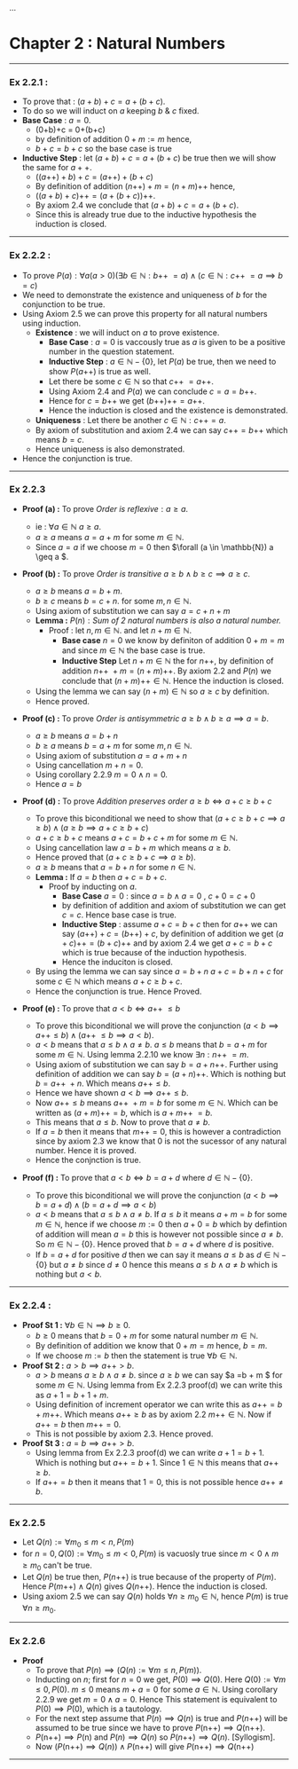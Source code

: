 <head>
       ...
       <script type="text/x-mathjax-config"> MathJax.Hub.Config({ TeX: { equationNumbers: { autoNumber: "all" } } }); </script>
       <script type="text/x-mathjax-config">
         MathJax.Hub.Config({
           tex2jax: {
             inlineMath: [ ['$','$'], ["\\(","\\)"] ],
             processEscapes: true
           }
         });
       </script>
       <script src="https://cdn.mathjax.org/mathjax/latest/MathJax.js?config=TeX-AMS-MML_HTMLorMML" type="text/javascript"></script>
</head>

# Chapter 2 : Natural Numbers
***
### Ex 2.2.1 :

- To prove that : $(a+b)+c = a + (b+c)$.
- To do so we will induct on $a$ keeping $b$ & $c$ fixed.
- **Base Case** : $a=0$.
  - (0+b)+c = 0+(b+c)
  - by definition of addition $0 + m := m$ hence,
  - $b +c = b+c$ so the base case is true
- **Inductive Step** : let $(a+b)+c = a + (b+c)$ be true then we will show the same for $a++$.
  - $((a\text{++})+b)+c = (a\text{++})+(b+c)$
  - By definition of addition $(n\text{++})+m = (n+m)\text{++}$ hence,
  - $((a+b)+c)\text{++} = (a+(b+c))\text{++}$.
  - By axiom 2.4 we conclude that $(a+b)+c = a+(b+c)$.
  - Since this is already true due to the inductive hypothesis the induction is closed.


***

### Ex 2.2.2 :

- To prove $P(a) : \forall a (a \gt 0)(\exists b \in \mathbb{N} : b\text{++ } = a ) \wedge(c\in \mathbb{N} : c\text{++ } = a \implies b = c)$
- We need to demonstrate the existence and uniqueness of $b$ for the conjunction to be true.
- Using Axiom 2.5 we can prove this property for all natural numbers using induction.
  - **Existence** : we will induct on $a$ to prove existence. 
    - **Base Case** : $a = 0$ is vaccously true as $a$ is given to be a positive number in the question statement.
    - **Inductive Step** : $a \in \mathbb{N}-\{0\}$, let $P(a)$ be true, then we need to show $P(a\text{++})$ is true as well. 
    - Let there be some $c \in \mathbb{N}$ so that $c\text{++ } = a\text{++}$.
    - Using Axiom 2.4 and $P(a)$ we can conclude $c = a = b\text{++}$.
    - Hence for $c = b\text{++}$ we get $(b\text{++})\text{++} = a\text{++}$.
    - Hence the induction is closed and the existence is demonstrated.
  - **Uniqueness** : Let there be another $c \in \mathbb{N} : c\text{++} = a$.
  - By axiom of substitution and axiom 2.4 we can say $c\text{++} = b\text{++}$ which means $b=c$.
  - Hence uniqueness is also demonstrated.
- Hence the conjunction is true.
***
### Ex 2.2.3

- **Proof (a) :** To prove $\textit{Order is reflexive} : a \geq a$.
  -  ie : $\forall a \in \mathbb{N} \text{ } a \geq a$.
  -  $a \geq a$ means $a = a + m$ for some $m \in \mathbb{N}$.
  -  Since $a = a$ if we choose $m = 0$ then $\forall (a \in \mathbb{N}) a \geq a $.

- **Proof (b) :** To prove $\textit{Order is transitive } a \geq b \wedge b \geq c \implies a \geq c$.
  - $a \geq b$ means $a = b + m$.
  - $b \geq c$ means $b = c + n$. for some $m,n \in \mathbb{N}$.
  - Using axiom of substitution we can say $a = c + n + m$
  -  **Lemma :** $P(n) : \textit{Sum of 2 natural numbers is also a natural number.}$
     -  Proof : let $n,m \in \mathbb{N}$. and let $n+m \in \mathbb{N}$.
        -  **Base case** $n = 0$ we know by definiton of addition $0+m = m$ and since $m \in \mathbb{N}$ the base case is true.
        -  **Inductive Step** Let $n+m \in \mathbb{N}$ the for $n\text{++}$, by definition of addition $n\text{++ } + m = (n+m)\text{++}$. By axiom 2.2 and $P(n)$ we conclude that $(n+m)\text{++} \in \mathbb{N}$. Hence the induction is closed.
  -  Using the lemma we can say $(n+m) \in \mathbb{N}$ so $a \geq c$ by definition.
  -  Hence proved.
-  **Proof (c) :** To prove $\textit{Order is antisymmetric } a\geq b \wedge b \geq a \implies a = b$.
   -  $a \geq b$ means $a = b + n$
   -  $b \geq a$ means $b = a + m$ for some $m,n \in \mathbb{N}$.
   -  Using axiom of substitution $a = a + m + n$
   -  Using cancellation $m + n = 0$.
   -  Using corollary 2.2.9 $m = 0 \wedge n = 0$.
   -  Hence $a = b$
- **Proof (d) :** To prove $\textit{Addition preserves order } a\geq b \iff a+c\geq b+c$
  - To prove this biconditional we need to show that $(a+c \geq b+c \implies a \geq b) \wedge (a \geq b \implies a + c \geq b + c)$
  - $a+c \geq b+c$ means $a + c = b + c + m$ for some $m \in \mathbb{N}$.
  - Using cancellation law $a = b + m$ which means $a \geq b$.
  - Hence proved that $(a+c \geq b+c \implies a \geq b)$.
  - $a \geq b$ means that $a = b + n$ for some $n\in \mathbb{N}$.
  - **Lemma :** If $a = b$ then $a + c = b + c$.
    - Proof by inducting on $a$.
      - **Base Case** $a=0$ : since $a=b \wedge a=0$  , $c+0=c+0$ 
      - by definition of addition and axiom of substitution we can get $c = c$. Hence base case is true.
      - **Inductive Step** : assume $a+c = b +c$ then for $a\text{++}$ we can say $(a\text{++})+c = (b\text{++})+c$, by definition of addition we get $(a+c)\text{++} = (b+c)\text{++}$ and by axiom 2.4 we get $a+c = b+c$ which is true because of the induction hypothesis. 
      - Hence the induciton is closed.
  - By using the lemma we can say since $a = b +n$ $a+c = b + n + c$ for some $c \in \mathbb{N}$ which means $a+c \geq b+c$.
  - Hence the conjunction is true. Hence Proved.
- **Proof (e) :** To prove that $a \lt b \iff a\text{++ } \leq b$
  - To prove this biconditional we will prove the conjunction $( a\lt b \implies a\text{++} \leq b)\wedge(a\text{++ } \leq b \implies a \lt b)$.
  - $a \lt b$ means that $a \leq b \wedge a \neq b$. $a \leq b$ means that $b = a + m$ for some $m \in \mathbb{N}$. Using lemma 2.2.10 we know $\exists n : n\text{++ } = m$.
  - Using axiom of substitution we can say $b = a + n\text{++}$. Further using definition of addition we can say $b = (a+n)\text{++}$. Which is nothing but $b = a\text{++ } + n$. Which means $a\text{++} \leq b$.
  - Hence we have shown $a \lt b \implies a\text{++} \leq b$.
  - Now $a\text{++} \leq b$ means $a\text{++ } + m = b$ for some $m \in \mathbb{N}$. Which can be written as $(a+m)\text{++} = b$, which is $a + m\text{++ } = b$.
  - This means that $a\leq b$. Now to prove that $a \neq b$. 
  - If $a=b$ then it means that $m\text{++} = 0$, this is however a contradiction since by axiom 2.3 we know that $0$ is not the sucessor of any natural number. Hence it is proved.
  - Hence the conjnction is true.
- **Proof (f) :** To prove that $a\lt b \iff b = a + d$ where $d \in \mathbb{N}-\{0\}$.
  - To prove this biconditional we will prove the conjunction $(a\lt b \implies b = a + d)\wedge(b = a + d \implies a\lt b)$
  - $a\lt b$ means that $a\leq b \wedge a \neq b$. If $a \leq b$ it means $a + m = b$ for some $m \in \mathbb{N}$, hence if we choose $m := 0$ then $a+0=b$ which by defintion of addition will mean $a=b$ this is however not possible since $a\neq b$. So $m \in \mathbb{N}-\{0\}$. Hence proved that $b = a +d$ where $d$ is positive.
  - If $b = a + d$ for positive $d$ then we can say it means $a\leq b$ as $d \in \mathbb{N} -\{0\}$ but $a \neq b$ since $d \neq 0$ hence this means $a\leq b \wedge a \neq b$ which is nothing but $a\lt b$.
  
***

### Ex 2.2.4 :

- **Proof St 1 :** $\forall b \in \mathbb{N} \implies b \geq 0$.
  - $b\geq 0$ means that $b = 0 + m$ for some natural number $m \in \mathbb{N}$.
  - By definition of addition we know that $0+m=m$ hence, $b=m$.
  - If we choose $m := b$ then the statement is true $\forall b \in \mathbb{N}$.
- **Proof St 2 :** $a\gt b \implies a\text{++} \gt b$.
  - $a\gt b$ means $a\geq b \wedge a \neq b$. since $a\geq b$ we can say $a =b + m $ for some $m \in \mathbb{N}$. Using lemma from Ex 2.2.3 proof(d) we can write this as $a+1=b+1+m$. 
  - Using definition of increment operator we can write this as $a\text{++} = b + m\text{++}$. Which means $a\text{++} \geq b$  as by axiom 2.2 $m\text{++} \in \mathbb{N}$. Now if $a\text{++} = b$ then $m\text{++} = 0$. 
  - This is not possible by axiom 2.3. Hence proved.
- **Proof St 3 :** $a=b \implies a\text{++} \gt b$.
  - Using lemma from Ex 2.2.3 proof(d) we can write $a + 1 = b+1$. Which is nothing but $a\text{++}=b+1$. Since $1\in \mathbb{N}$ this means that $a\text{++}\geq b$. 
  - If $a\text{++} = b$ then it means that $1=0$, this is not possible hence $a\text{++} \neq b$. 

***

### Ex 2.2.5

- Let $Q(n) := \forall m_0\leq m \lt n , P(m)$
- for $n=0,Q(0) :=  \forall m_0\leq m \lt 0 , P(m)$ is vacuosly true since $m < 0 \wedge m \geq m_0$ can't be true.
- Let $Q(n)$ be true then,  $P(n\text{++})$ is true because of the property of $P(m)$. Hence $P(m\text{++})\wedge Q(n)$ gives $Q(n\text{++})$. Hence the induction is closed.
- Using axiom 2.5 we can say $Q(n)$ holds $\forall n\geq m_0 \in \mathbb{N}$, hence $P(m)$ is true $\forall n \geq m_0$.
***

### Ex 2.2.6

- **Proof** 
  - To prove that $P(n) \implies (Q(n) := \forall m\leq n, P(m))$.
  - Inducting on $n$;  first for $n=0$ we get, $P(0) \implies Q(0)$. Here $Q(0) := \forall m\leq 0, P(0)$. $m\leq0$ means $m+a=0$ for some $a \in \mathbb{N}$. Using corollary 2.2.9 we get $m=0\wedge a=0$. Hence This statement is equivalent to $P(0) \implies P(0)$, which is a tautology.
  - For the next step assume that $P(n) \implies Q(n)$ is true and $P(n\text{++})$ will be assumed to be true since we have to prove $P(\text{n++})\implies Q(\text{n++})$.
  - $P(\text{n++})\implies P(\text{n})$ and $P(n) \implies Q(n)$ so $P(n\text{++}) \implies Q(n)$. [Syllogism].
  - Now $(P(\text{n++})\implies Q(n) )\wedge P(\text{n++})$ will give $P(\text{n++})\implies Q(\text{n++})$
***

